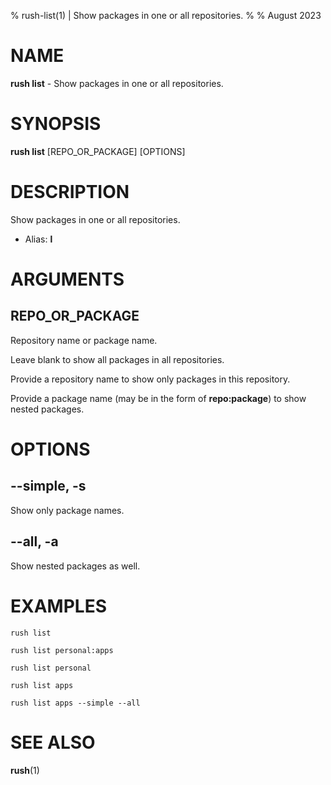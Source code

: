 % rush-list(1) | Show packages in one or all repositories.
% 
% August 2023

NAME
==================================================

**rush list** - Show packages in one or all repositories.

SYNOPSIS
==================================================

**rush list** [REPO_OR_PACKAGE] [OPTIONS]

DESCRIPTION
==================================================

Show packages in one or all repositories.

- Alias: **l**

ARGUMENTS
==================================================

REPO_OR_PACKAGE
--------------------------------------------------

Repository name or package name.

Leave blank to show all packages in all repositories.

Provide a repository name to show only packages in this repository.

Provide a package name (may be in the form of **repo:package**) to show nested packages.


OPTIONS
==================================================

--simple, -s
--------------------------------------------------

Show only package names.


--all, -a
--------------------------------------------------

Show nested packages as well.


EXAMPLES
==================================================

~~~
rush list

rush list personal:apps

rush list personal

rush list apps

rush list apps --simple --all

~~~

SEE ALSO
==================================================

**rush**(1)



